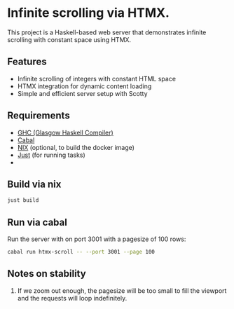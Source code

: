# Infinite scrolling via HTMX.

This project is a Haskell-based web server that demonstrates infinite scrolling with constant space using HTMX.

## Features

- Infinite scrolling of integers with constant HTML space
- HTMX integration for dynamic content loading
- Simple and efficient server setup with Scotty

## Requirements

- [GHC (Glasgow Haskell Compiler)](https://www.haskell.org/ghc/)
- [Cabal](https://www.haskell.org/cabal/)
- [NIX](https://nixos.org/download.html) (optional, to build the docker image)
- [Just](https://github.com/casey/just) (for running tasks)
-
## Build via nix

```sh
just build
```

## Run via cabal

Run the server with on port 3001 with a pagesize of 100 rows:

```sh
cabal run htmx-scroll -- --port 3001 --page 100
```

## Notes on stability

1. If we zoom out enough, the pagesize will be too small to fill the viewport and the requests will loop indefinitely.
